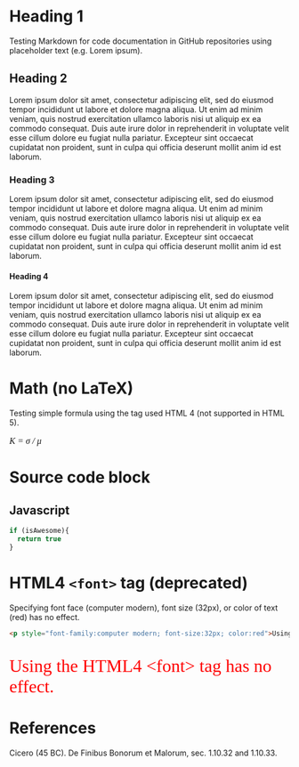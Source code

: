# Heading 1
Testing Markdown for code documentation in GitHub repositories using placeholder text (e.g. Lorem ipsum).

## Heading 2
Lorem ipsum dolor sit amet, consectetur adipiscing elit, sed do eiusmod tempor incididunt ut labore et dolore magna aliqua. Ut enim ad minim veniam, quis nostrud exercitation ullamco laboris nisi ut aliquip ex ea commodo consequat. Duis aute irure dolor in reprehenderit in voluptate velit esse cillum dolore eu fugiat nulla pariatur. Excepteur sint occaecat cupidatat non proident, sunt in culpa qui officia deserunt mollit anim id est laborum.

### Heading 3
Lorem ipsum dolor sit amet, consectetur adipiscing elit, sed do eiusmod tempor incididunt ut labore et dolore magna aliqua. Ut enim ad minim veniam, quis nostrud exercitation ullamco laboris nisi ut aliquip ex ea commodo consequat. Duis aute irure dolor in reprehenderit in voluptate velit esse cillum dolore eu fugiat nulla pariatur. Excepteur sint occaecat cupidatat non proident, sunt in culpa qui officia deserunt mollit anim id est laborum.

#### Heading 4
Lorem ipsum dolor sit amet, consectetur adipiscing elit, sed do eiusmod tempor incididunt ut labore et dolore magna aliqua. Ut enim ad minim veniam, quis nostrud exercitation ullamco laboris nisi ut aliquip ex ea commodo consequat. Duis aute irure dolor in reprehenderit in voluptate velit esse cillum dolore eu fugiat nulla pariatur. Excepteur sint occaecat cupidatat non proident, sunt in culpa qui officia deserunt mollit anim id est laborum.

# Math (no LaTeX)
Testing simple formula using the <font> tag used HTML 4 (not supported in HTML 5).
<p style="font-family:computer modern; font-size:16px"><em>K = &sigma;</sub> / &mu;</em></p>

# Source code block

## Javascript

```javascript
if (isAwesome){
  return true
}
```

# HTML4 `<font>` tag (deprecated)
Specifying font face (computer modern), font size (32px), or color of text (red) has no effect.

```html
<p style="font-family:computer modern; font-size:32px; color:red">Using the HTML4 &lt;font&gt; tag has no effect.</p>
```
<p style="font-family:computer modern; font-size:32px; color:red">Using the HTML4 &lt;font&gt; tag has no effect.</p>

# References
Cicero (45 BC). De Finibus Bonorum et Malorum, sec. 1.10.32 and 1.10.33.